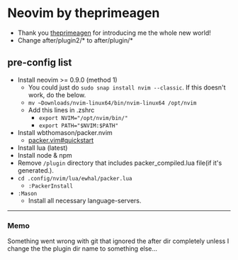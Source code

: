 # Neovim by theprimeagen

- Thank you [theprimeagen](https://www.youtube.com/@ThePrimeTimeagen) for introducing me the whole new world!
- Change after/plugin2/* to after/plugin/*

## pre-config list
- Install neovim >= 0.9.0 (method 1)
  - You could just do `sudo snap install nvim --classic`. If this doesn't work, do the below.
  - `mv ~Downloads/nvim-linux64/bin/nvim-linux64 /opt/nvim`
  - Add this lines in .zshrc
    - `export NVIM="/opt/nvim/bin/"`
    - `export PATH="$NVIM:$PATH"`
- Install wbthomason/packer.nvim
  - [packer.vim#quickstart](https://github.com/wbthomason/packer.nvim#quickstart) 
- Install lua (latest)
- Install node & npm
- Remove `/plugin` directory that includes packer_compiled.lua file(if it's generated.).
- `cd .config/nvim/lua/ewhal/packer.lua`
  - `:PackerInstall`
- `:Mason`
  - Install all necessary language-servers.  

---

### Memo
Something went wrong with git that ignored the after dir completely 
unless I change the the plugin dir name to something else...

